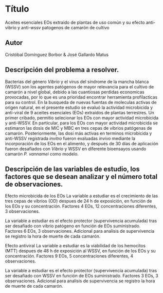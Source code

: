 # Título
Aceites esenciales EOs extraido de plantas de uso común y su efecto anti-vibrio y anti-wssv patogenos de camarón de cultivo 

## Autor
Cristóbal Domínguez Borbor & José Gallardo Matus

## Descripción del problema a resolver.
Bacterias del género _Vibrio_ y el virus del síndrome de la mancha blanca (WSSV) son los agentes patógenos de mayor relevancia para el cultivo de camarón a nivel global, debido a las cuantiosas perdidas economicas provocadas, por lo que es una prioridad encontrar herramienta profilacticas para su control. En la busqueda de nuevas fuentas de moleculas activas de origen natural, en el presente estudio se evaluó la actividad microbicida y anti-viral de 9 aceites esenciales (EOs) extraidos de plantas terrestres. Un primer cribado, permitio selecionar los EOs con mayor actividad microbicida y anti-WSSV. En particular, para los EOs con mayor actividad microbicida se estimaron las dosis de MIC y MBC en tres cepas de vibrios patógenas de camarón. Posteriormente, las dosi más activas en terminos microbicida y anti-WSSV registrada _invitro_ fueron evaluadas _invivo_ mediante la incorporación de los EOs en el alimento, y después de 30 días de aplicación fueron desafiados con _Vibrio_ y WSSV en diferente bioensayos usando camarón _P. vannamei_ como modelo. 

## Descripción de las variables de estudio, los factores que se desean analizar y el número total de observaciones.
Efecto microbicida de los EOs
La variable a estudiar es el crecimiento de las tres cepas de vibrios (OD) despues de 24 h de exposición, en función de los EOs y su concentración. Factores 4 EOs, 12 concentraciones diferentes, 3 observaciones. 

La variable a estudiar es el efecto protector (supervivencia acumulada) tras ser desafiado con vibrio patógeno en función de EOs suministrado. Factores 6 EOs, 3 observaciones. Adicional para analisis de supervivencia se registro la hora de muerte de cada camarón. 

Efecto antiviral
La variable a estudiar es la viabilidad de los hemocitos (MTT) despues de 48 h de exposición al WSSV, en función de los EOs y su concentración. Factores 9 EOs, 5 concentraciones diferentes, 4 observaciones. 

La variable a estudiar es el efecto protector (supervivencia acumulada) tras ser desafiado con WSSV en función de EOs suministrado. Factores 3 EOs, 3 observaciones. Adicional para analisis de supervivencia se registro la hora de muerte de cada camarón.


